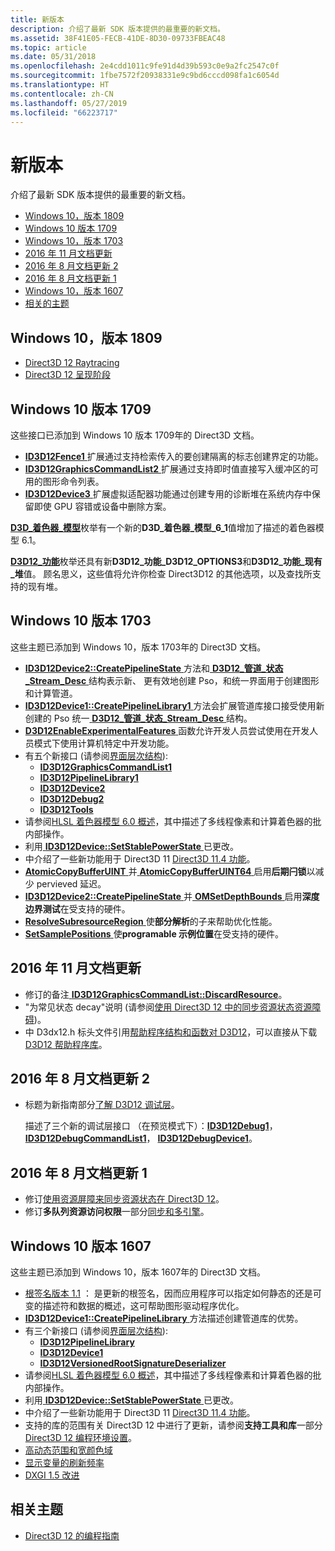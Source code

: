 ```yaml
---
title: 新版本
description: 介绍了最新 SDK 版本提供的最重要的新文档。
ms.assetid: 38F41E05-FECB-41DE-8D30-09733FBEAC48
ms.topic: article
ms.date: 05/31/2018
ms.openlocfilehash: 2e4cdd1011c9fe91d4d39b593c0e9a2fc2547c0f
ms.sourcegitcommit: 1fbe7572f20938331e9c9bd6cccd098fa1c6054d
ms.translationtype: HT
ms.contentlocale: zh-CN
ms.lasthandoff: 05/27/2019
ms.locfileid: "66223717"
---
```

# <a name="new-releases"></a>新版本

介绍了最新 SDK 版本提供的最重要的新文档。

-   [Windows 10，版本 1809](#windows-10-version-1809)
-   [Windows 10 版本 1709](#windows-10-version-1709)
-   [Windows 10，版本 1703](#windows-10-version-1703)
-   [2016 年 11 月文档更新](#november-2016-documentation-update)
-   [2016 年 8 月文档更新 2](#august-2016-documentation-update-2)
-   [2016 年 8 月文档更新 1](#august-2016-documentation-update-1)
-   [Windows 10，版本 1607](#windows-10-version-1607)
-   [相关的主题](#related-topics)

## <a name="windows-10-version-1809"></a>Windows 10，版本 1809

- [Direct3D 12 Raytracing](/windows/desktop/direct3d12/direct3d-12-raytracing)
- [Direct3D 12 呈现阶段](/windows/desktop/direct3d12/direct3d-12-render-passes)

## <a name="windows-10-version-1709"></a>Windows 10 版本 1709

这些接口已添加到 Windows 10 版本 1709年的 Direct3D 文档。

-   [**ID3D12Fence1** ](/windows/desktop/api/D3D12/nn-d3d12-id3d12fence1)扩展通过支持检索传入的要创建隔离的标志创建界定的功能。
-   [**ID3D12GraphicsCommandList2** ](/windows/desktop/api/D3D12/nn-d3d12-id3d12graphicscommandlist2)扩展通过支持即时值直接写入缓冲区的可用的图形命令列表。
-   [**ID3D12Device3** ](/windows/desktop/api/D3D12/nn-d3d12-id3d12device3)扩展虚拟适配器功能通过创建专用的诊断堆在系统内存中保留即使 GPU 容错或设备中删除方案。

[ **D3D\_着色器\_模型**](/windows/desktop/api/d3d12/ne-d3d12-d3d_shader_model)枚举有一个新的**D3D\_着色器\_模型\_6\_1**值增加了描述的着色器模型 6.1。

[ **D3D12\_功能**](/windows/desktop/api/D3D12/ne-d3d12-d3d12_feature)枚举还具有新**D3D12\_功能\_D3D12\_OPTIONS3**和**D3D12\_功能\_现有\_堆**值。 顾名思义，这些值将允许你检查 Direct3D12 的其他选项，以及查找所支持的现有堆。

## <a name="windows-10-version-1703"></a>Windows 10 版本 1703

这些主题已添加到 Windows 10，版本 1703年的 Direct3D 文档。

-   [ **ID3D12Device2::CreatePipelineState** ](/windows/desktop/api/d3d12/nf-d3d12-id3d12device2-createpipelinestate)方法和[ **D3D12\_管道\_状态\_Stream\_Desc** ](/windows/desktop/api/d3d12/ns-d3d12-d3d12_pipeline_state_stream_desc)结构表示新、 更有效地创建 Pso，和统一界面用于创建图形和计算管道。
-   [ **ID3D12Device1::CreatePipelineLibrary1** ](https://www.bing.com/search?q=**ID3D12Device1::CreatePipelineLibrary1**)方法会扩展管道库接口接受使用新创建的 Pso 统一[ **D3D12\_管道\_状态\_Stream\_Desc** ](/windows/desktop/api/d3d12/ns-d3d12-d3d12_pipeline_state_stream_desc)结构。
-   [ **D3D12EnableExperimentalFeatures** ](/windows/desktop/api/D3D12/nf-d3d12-d3d12enableexperimentalfeatures)函数允许开发人员尝试使用在开发人员模式下使用计算机特定中开发功能。
-   有五个新接口 (请参阅[界面层次结构](interface-hierarchy.md)):
    -   [**ID3D12GraphicsCommandList1**](/windows/desktop/api/D3D12/nn-d3d12-id3d12graphicscommandlist1)
    -   [**ID3D12PipelineLibrary1**](https://msdn.microsoft.com/library/windows/desktop/mt492661)
    -   [**ID3D12Device2**](/windows/desktop/api/D3D12/nn-d3d12-id3d12device2)
    -   [**ID3D12Debug2**](/windows/desktop/api/D3D12sdklayers/nn-d3d12sdklayers-id3d12debug2)
    -   [**ID3D12Tools**](/windows/desktop/api/d3d12/nn-d3d12-id3d12tools)
-   请参阅[HLSL 着色器模型 6.0 概述](https://msdn.microsoft.com/library/windows/desktop/mt733232)，其中描述了多线程像素和计算着色器的批内部操作。
-   利用[ **ID3D12Device::SetStablePowerState** ](/windows/desktop/api/D3D12/nf-d3d12-id3d12device-setstablepowerstate)已更改。
-   中介绍了一些新功能用于 Direct3D 11 [Direct3D 11.4 功能](https://msdn.microsoft.com/library/windows/desktop/mt661819)。
-   [**AtomicCopyBufferUINT** ](/windows/desktop/api/d3d12/nf-d3d12-id3d12graphicscommandlist1-atomiccopybufferuint)并[ **AtomicCopyBufferUINT64** ](/windows/desktop/api/d3d12/nf-d3d12-id3d12graphicscommandlist1-atomiccopybufferuint64)启用**后期闩锁**以减少 pervieved 延迟。
-   [**ID3D12Device2::CreatePipelineState** ](/windows/desktop/api/d3d12/nf-d3d12-id3d12device2-createpipelinestate)并[ **OMSetDepthBounds** ](/windows/desktop/api/d3d12/nf-d3d12-id3d12graphicscommandlist1-omsetdepthbounds)启用**深度边界测试**在受支持的硬件。
-   [**ResolveSubresourceRegion** ](/windows/desktop/api/d3d12/nf-d3d12-id3d12graphicscommandlist1-resolvesubresourceregion)使**部分解析**的子来帮助优化性能。
-   [**SetSamplePositions** ](/windows/desktop/api/d3d12/nf-d3d12-id3d12graphicscommandlist1-setsamplepositions)使**programable 示例位置**在受支持的硬件。

## <a name="november-2016-documentation-update"></a>2016 年 11 月文档更新

-   修订的备注[ **ID3D12GraphicsCommandList::DiscardResource**](/windows/desktop/api/d3d12/nf-d3d12-id3d12graphicscommandlist-discardresource)。
-   "为常见状态 decay"说明 (请参阅[使用 Direct3D 12 中的同步资源状态资源障碍](using-resource-barriers-to-synchronize-resource-states-in-direct3d-12.md))。
-   中 D3dx12.h 标头文件引用[帮助程序结构和函数对 D3D12](helper-structures-and-functions-for-d3d12.md)，可以直接从下载[D3D12 帮助程序库](https://github.com/Microsoft/DirectX-Graphics-Samples/tree/master/Libraries/D3DX12)。

## <a name="august-2016-documentation-update-2"></a>2016 年 8 月文档更新 2

-   标题为新指南部分[了解 D3D12 调试层](understanding-the-d3d12-debug-layer.md)。

    描述了三个新的调试层接口 （在预览模式下）：[**ID3D12Debug1**](/windows/desktop/api/d3d12sdklayers/nn-d3d12sdklayers-id3d12debug1)， [ **ID3D12DebugCommandList1**](/windows/desktop/api/d3d12sdklayers/nn-d3d12sdklayers-id3d12debugcommandlist1)， [ **ID3D12DebugDevice1**](/windows/desktop/api/d3d12sdklayers/nn-d3d12sdklayers-id3d12debugdevice1)。

## <a name="august-2016-documentation-update-1"></a>2016 年 8 月文档更新 1

-   修订[使用资源屏障来同步资源状态在 Direct3D 12](using-resource-barriers-to-synchronize-resource-states-in-direct3d-12.md)。
-   修订**多队列资源访问权限**一部分[同步和多引擎](user-mode-heap-synchronization.md)。

## <a name="windows-10-version-1607"></a>Windows 10 版本 1607

这些主题已添加到 Windows 10，版本 1607年的 Direct3D 文档。

-   [根签名版本 1.1](root-signature-version-1-1.md) ： 是更新的根签名，因而应用程序可以指定如何静态的还是可变的描述符和数据的概述，这可帮助图形驱动程序优化。
-   [ **ID3D12Device1::CreatePipelineLibrary** ](/windows/desktop/api/d3d12/nf-d3d12-id3d12device1-createpipelinelibrary)方法描述创建管道库的优势。
-   有三个新接口 (请参阅[界面层次结构](interface-hierarchy.md)):
    -   [**ID3D12PipelineLibrary**](/windows/desktop/api/d3d12/nn-d3d12-id3d12pipelinelibrary)
    -   [**ID3D12Device1**](/windows/desktop/api/d3d12/nn-d3d12-id3d12device1)
    -   [**ID3D12VersionedRootSignatureDeserializer**](/windows/desktop/api/d3d12/nn-d3d12-id3d12versionedrootsignaturedeserializer)
-   请参阅[HLSL 着色器模型 6.0 概述](https://msdn.microsoft.com/library/windows/desktop/mt733232)，其中描述了多线程像素和计算着色器的批内部操作。
-   利用[ **ID3D12Device::SetStablePowerState** ](/windows/desktop/api/D3D12/nf-d3d12-id3d12device-setstablepowerstate)已更改。
-   中介绍了一些新功能用于 Direct3D 11 [Direct3D 11.4 功能](https://msdn.microsoft.com/library/windows/desktop/mt661819)。
-   支持的库的范围有关 Direct3D 12 中进行了更新，请参阅**支持工具和库**一部分[Direct3D 12 编程环境设置](directx-12-programming-environment-set-up.md)。
-   [高动态范围和宽颜色域](https://msdn.microsoft.com/library/windows/desktop/mt742103)
-   [显示变量的刷新频率](https://msdn.microsoft.com/library/windows/desktop/mt742104)
-   [DXGI 1.5 改进](https://msdn.microsoft.com/library/windows/desktop/mt661818)

## <a name="related-topics"></a>相关主题

* [Direct3D 12 的编程指南](directx-12-programming-guide.md)
